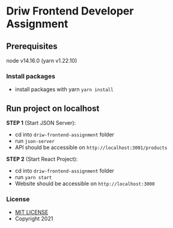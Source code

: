 # Driw Frontend Developer Assignment

## Prerequisites

node v14.16.0 (yarn v1.22.10)

### Install packages

- install packages with yarn `yarn install`

## Run project on localhost

**STEP 1** (Start JSON Server):

- cd into `driw-frontend-assignment` folder
- run `json-server`
- API should be accessible on `http://localhost:3001/products`

**STEP 2** (Start React Project):

- cd into `driw-frontend-assignment` folder
- run `yarn start`
- Website should be accessible on `http://localhost:3000`

### License

- [MIT LICENSE](https://opensource.org/licenses/MIT)
- Copyright 2021
